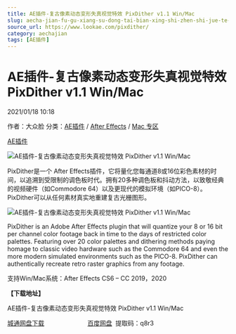 ```yaml
---
title: AE插件-复古像素动态变形失真视觉特效 PixDither v1.1 Win/Mac
slug: aecha-jian-fu-gu-xiang-su-dong-tai-bian-xing-shi-zhen-shi-jue-te-xiao-pixdither-v1-1-win-mac
source_url: https://www.lookae.com/pixdither/
category: aechajian
tags: [AE插件]
---
```

# AE插件-复古像素动态变形失真视觉特效 PixDither v1.1 Win/Mac

2021/01/18 10:18

作者：大众脸
分类：[AE插件](https://www.lookae.com/after-effects/aechajian/) / [After Effects](https://www.lookae.com/after-effects/) / [Mac 专区](https://www.lookae.com/mac-osx/)

[AE插件](https://www.lookae.com/tag/ae%e6%8f%92%e4%bb%b6/)

![AE插件-复古像素动态变形失真视觉特效 PixDither v1.1 Win/Mac](https://www.lookae.com/wp-content/uploads/2021/01/PixDither.jpg "AE插件-复古像素动态变形失真视觉特效 PixDither v1.1 Win/Mac-LookAE.com")

PixDither是一个 After Effects插件，它将量化您每通道8或16位彩色素材的时间，以追溯到受限制的调色板时代。拥有20多种调色板和抖动方法，以致敬经典的视频硬件（如Commodore 64）以及更现代的模拟环境（如PICO-8）。PixDither可以从任何素材真实地重建复古光栅图形。

![AE插件-复古像素动态变形失真视觉特效 PixDither v1.1 Win/Mac](https://img.alicdn.com/imgextra/i3/705956171/O1CN010b17u31vSMmGVibnG_!!705956171.gif "AE插件-复古像素动态变形失真视觉特效 PixDither v1.1 Win/Mac-LookAE.com")

PixDither is an Adobe After Effects plugin that will quantize your 8 or 16 bit per channel color footage back in time to the days of restricted color palettes. Featuring over 20 color palettes and dithering methods paying homage to classic video hardware such as the Commodore 64 and even the more modern simulated environments such as the PICO-8. PixDither can authentically recreate retro raster graphics from any footage.

支持Win/Mac系统：After Effects CS6 – CC 2019，2020

**【下载地址】**

AE插件-复古像素动态变形失真视觉特效 PixDither v1.1 Win/Mac

[城通网盘下载](https://089u.com/file/680462-479488825)                         [百度网盘](https://pan.baidu.com/s/1bqBlZZmx4gDj4LWE2W57EQ)  提取码：q8r3
